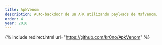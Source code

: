 ```yaml
---
title: ApkVenom
description: Auto-backdoor de un APK utilizando payloads de MsfVenom.
order: 4
year: 2018
---
```


{% include redirect.html url="https://github.com/kr0no/ApkVenom" %}
